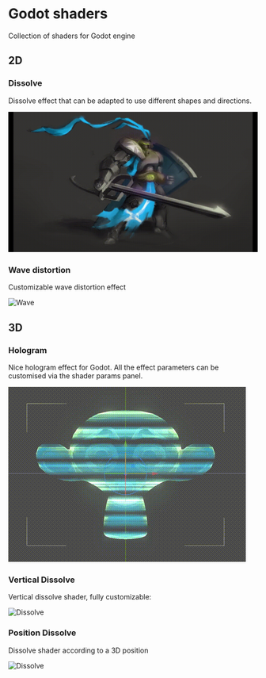 # Godot shaders

Collection of shaders for Godot engine

## 2D

### Dissolve

Dissolve effect that can be adapted to use different shapes and directions.

![Dissolve](https://raw.githubusercontent.com/ceceppa/godot-shaders-gifs/main/2D/dissolve.gif)

### Wave distortion

Customizable wave distortion effect

![Wave](https://raw.githubusercontent.com/ceceppa/godot-shaders-gifs/main/2D/wave.gif)

## 3D

### Hologram

Nice hologram effect for Godot. All the effect parameters can be customised via the shader params panel.

![Dissolve](https://raw.githubusercontent.com/ceceppa/godot-shaders-gifs/main/3D/hologram.gif)

### Vertical Dissolve

Vertical dissolve shader, fully customizable:

![Dissolve](https://raw.githubusercontent.com/ceceppa/godot-shaders-gifs/main/3D/vertical%20dissolve.gif)

### Position Dissolve

Dissolve shader according to a 3D position

![Dissolve](https://raw.githubusercontent.com/ceceppa/godot-shaders-gifs/main/3D/dissolve.gif)
